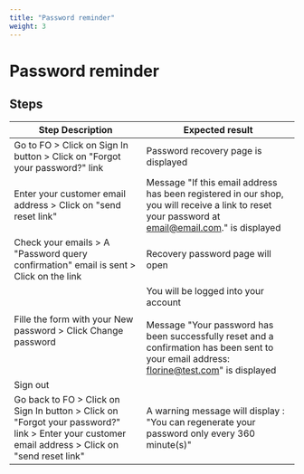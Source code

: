 ```yaml
---
title: "Password reminder"
weight: 3
---
```


# Password reminder
## Steps
| Step Description | Expected result |
| ----- | ----- |
| Go to FO > Click on Sign In button > Click on "Forgot your password?" link | Password recovery page is displayed |
| Enter your customer email address > Click on "send reset link" | Message "If this email address has been registered in our shop, you will receive a link to reset your password at email@email.com." is displayed |
| Check your emails > A "Password query confirmation" email is sent > Click on the link | Recovery password page will open |
| Fille the form with your New password > Click Change password | You will be logged into your account<br><br>Message "Your password has been successfully reset and a confirmation has been sent to your email address: florine@test.com" is displayed |
| Sign out |  |
| Go back to FO > Click on Sign In button > Click on "Forgot your password?" link > Enter your customer email address > Click on "send reset link" | A warning message will display : "You can regenerate your password only every 360 minute(s)" |
